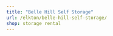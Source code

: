 ```yaml
---
title: "Belle Hill Self Storage"
url: /elkton/belle-hill-self-storage/
shop: storage rental
---
```

